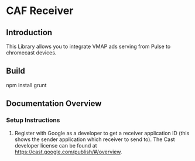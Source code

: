 # CAF Receiver

## Introduction
This Library allows you to integrate VMAP ads serving from Pulse to chromecast devices.

## Build
npm install
grunt

## Documentation Overview

### Setup Instructions

1. Register with Google as a developer to get a receiver application ID (this shows the sender application which receiver to send to). The Cast developer license can be found at https://cast.google.com/publish/#/overview.
